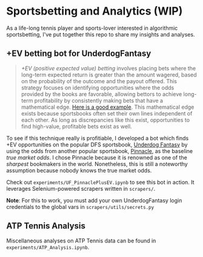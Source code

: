 # Sportsbetting and Analytics (WIP)
As a life-long tennis player and sports-lover interested in algorithmic sportsbetting, I've put together this repo to share my insights and analyses.

## +EV betting bot for UnderdogFantasy
> *+EV (positive expected value) betting* involves placing bets where the long-term expected return is greater than the amount wagered, based on the probability of the outcome and the payout offered.
This strategy focuses on identifying opportunities where the odds provided by the books are favorable, allowing bettors to achieve long-term profitability by consistently making bets that have a mathematical edge. [Here is a good example](https://oddsjam.com/betting-education/positive-expected-value-betting). This mathematical edge exists because sportsbooks often set their own lines independent of each other. As long as discrepancies like this exist, opportunities to find high-value, profitable bets exist as well.

To see if this technique really is profitiable, I developed a bot which finds +EV opportunities on the popular DFS sportsbook, [Underdog Fantasy](https://underdogfantasy.com/) by using the odds from another popular sportsbook, [Pinnacle](https://www.pinnacle.com/en/), as the baseline *true market odds*. I chose Pinnacle because it is renowned as one of the *sharpest* bookmakers in the world. Nonetheless, this is still a noteworthy assumption because nobody knows the true market odds.

Check out `experiments/UF_PinnaclePlusEV.ipynb` to see this bot in action. It leverages Selenium-powered scrapers written in `scrapers/`.

**Note**: For this to work, you must add your own UnderdogFantasy login credentials to the global vars in `scrapers/utils/secrets.py`

## ATP Tennis Analysis
Miscellaneous analyses on ATP Tennis data can be found in `experiments/ATP_Analysis.ipynb`. 

